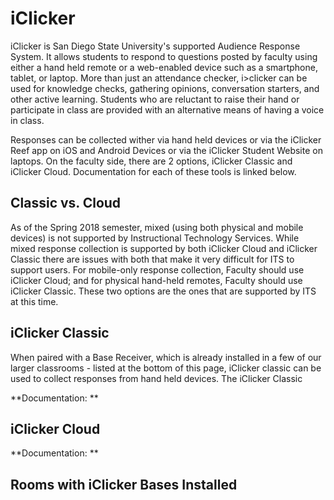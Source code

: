 # iClicker

iClicker is San Diego State University's supported Audience Response System. It 
allows students to respond to questions posted by faculty using either a hand held remote or a web-enabled device such as a smartphone, tablet, or laptop. More than just an attendance checker, i>clicker can be used for knowledge checks, gathering opinions, conversation starters, and other active learning. Students who are reluctant to raise their hand or participate in class are provided with an alternative means of having a voice in class.

Responses can be collected wither via hand held devices or via the iClicker Reef app on iOS and Android Devices or via the iClicker Student Website on laptops. On the faculty side, there are 2 options, iClicker Classic and iClicker Cloud. Documentation for each of these tools is linked below.

## Classic vs. Cloud
As of the Spring 2018 semester, mixed (using both physical and mobile devices) is not supported by Instructional Technology Services. While mixed response collection is supported by both iClicker Cloud and iClicker Classic there are issues with both that make it very difficult for ITS to support users. For mobile-only response collection, Faculty should use iClicker Cloud; and for physical hand-held remotes, Faculty should use iClicker Classic. These two options are the ones that are supported by ITS at this time.

## iClicker Classic
When paired with a Base Receiver, which is already installed in a few of our larger classrooms - listed at the bottom of this page, iClicker classic can be used to collect responses from hand held devices. The iClicker Classic 

**Documentation: **


## iClicker Cloud


**Documentation: **


## Rooms with iClicker Bases Installed
